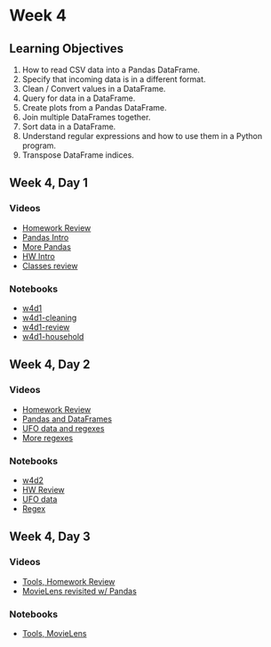 # Week 4

## Learning Objectives

1. How to read CSV data into a Pandas DataFrame.
2. Specify that incoming data is in a different format.
3. Clean / Convert values in a DataFrame.
4. Query for data in a DataFrame.
5. Create plots from a Pandas DataFrame.
6. Join multiple DataFrames together.
7. Sort data in a DataFrame.
8. Understand regular expressions and how to use them in a Python program.
9. Transpose DataFrame indices.

## Week 4, Day 1
### Videos
* [Homework Review](https://youtu.be/NIKvuA4jixI)
* [Pandas Intro](https://youtu.be/URhDDj0T4tk)
* [More Pandas](https://youtu.be/VgibAmGYKgo)
* [HW Intro](https://youtu.be/gSj-0fVWFuw)
* [Classes review](https://youtu.be/mKIzsydWjxA)

### Notebooks
* [w4d1](w4d1.ipynb)
* [w4d1-cleaning](w4d1-cleaning.ipynb)
* [w4d1-review](w4d1-review.ipynb)
* [w4d1-household](w4d1-household.ipynb)

## Week 4, Day 2
### Videos
* [Homework Review](https://youtu.be/n-fsSXsmwmI)
* [Pandas and DataFrames](https://youtu.be/pLPjVD4PaSQ)
* [UFO data and regexes](https://youtu.be/gdAp989dZrw)
* [More regexes](https://youtu.be/yMO5s8PsviM)

### Notebooks
* [w4d2](w4d2.ipynb)
* [HW Review](w4d2-hw-review.ipynb)
* [UFO data](w4d2-ufo.ipynb)
* [Regex](w4d2-regex.ipynb)

## Week 4, Day 3
### Videos
* [Tools, Homework Review](https://youtu.be/GXuxsaIEUGE)
* [MovieLens revisited w/ Pandas](https://youtu.be/1Roq_dvimJk)

### Notebooks
* [Tools, MovieLens](w4d3.ipynb)
